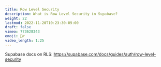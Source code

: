 ```yaml
---
title: Row Level Security
description: What is Row Level Security in Supabase?
weight: 22
lastmod: 2022-11-20T10:23:30-09:00
draft: false
vimeo: 773628343
emoji: 👮‍♂️
video_length: 1:25
---
```


Supabase docs on RLS: https://supabase.com/docs/guides/auth/row-level-security
